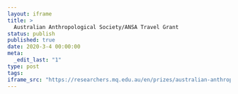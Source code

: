 ```yaml
---
layout: iframe
title: >
  Australian Anthropological Society/ANSA Travel Grant
status: publish
published: true
date: 2020-3-4 00:00:00
meta:
  _edit_last: "1"
type: post
tags:
iframe_src: "https://researchers.mq.edu.au/en/prizes/australian-anthropological-societyansa-travel-grant"
---
```

        
